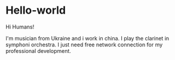 # Hello-world

Hi Humans!

I'm musician from Ukraine and i work in china. 
I play the clarinet in symphoni orchestra. 
I just need free network connection for my professional development.
